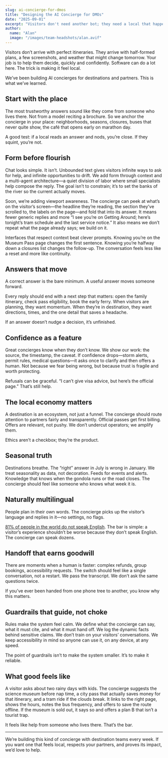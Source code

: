```yaml
---
slug: ai-concierge-for-dmos
title: "Designing the AI Concierge for DMOs"
date: "2025-09-01"
excerpt: "Visitors don't need another bot; they need a local that happens to be software—confident, seasonal, and grounded in the page they're on. Design for movement and trust, and every answer becomes a next step."
author:
  name: "Alan"
  image: "/images/team-headshots/alan.avif"
---
```


Visitors don’t arrive with perfect itineraries. They arrive with half-formed plans, a few screenshots, and weather that might change tomorrow. Your job is to help them decide, quickly and confidently. Software can do a lot here. The trick is making it feel local.

We’ve been building AI concierges for destinations and partners. This is what we’ve learned.

## **Start with the place**

The most trustworthy answers sound like they come from someone who lives there. Not from a model reciting a brochure. So we anchor the concierge in your place: neighborhoods, seasons, closures, buses that never quite show, the café that opens early on marathon day.

A good test: if a local reads an answer and nods, you’re close. If they squint, you’re not.

## **Form before flourish**

Chat looks simple. It isn’t. Unbounded text gives visitors infinite ways to ask for help, and infinite opportunities to drift. We add form through context and a multi-agent architecture—a quiet division of labor where small specialists help compose the reply. The goal isn’t to constrain; it’s to set the banks of the river so the current actually moves.

Soon, we’re adding viewport awareness. The concierge can peek at what’s on the visitor’s screen—the headline they’re reading, the section they’ve scrolled to, the labels on the page—and fold that into its answer. It means fewer generic replies and more “I see you’re on Getting Around; here’s tonight’s tram schedule and the last service notice.” It also means we don’t repeat what the page already says; we build on it.

Interfaces that respect context beat clever prompts. Knowing you’re on the Museum Pass page changes the first sentence. Knowing you’re halfway down a closures list changes the follow-up. The conversation feels less like a reset and more like continuity.

## **Answers that move**

A correct answer is the bare minimum. A useful answer moves someone forward.

Every reply should end with a next step that matters: open the family itinerary, check pass eligibility, book the early ferry. When visitors are planning, they want momentum. When they’re in destination, they want directions, times, and the one detail that saves a headache.

If an answer doesn’t nudge a decision, it’s unfinished.

## **Confidence as a feature**

Great concierges know when they don’t know. We show our work: the source, the timestamp, the caveat. If confidence drops—storm alerts, permit rules, medical questions—it asks once to clarify and then offers a human. Not because we fear being wrong, but because trust is fragile and worth protecting.

Refusals can be graceful. “I can’t give visa advice, but here’s the official page.” That’s still help.

## **The local economy matters**

A destination is an ecosystem, not just a funnel. The concierge should route attention to partners fairly and transparently. Official passes get first billing. Offers are relevant, not pushy. We don’t undercut operators; we amplify them.

Ethics aren’t a checkbox; they’re the product.

## **Seasonal truth**

Destinations breathe. The “right” answer in July is wrong in January. We treat seasonality as data, not decoration. Feeds for events and alerts. Knowledge that knows when the gondola runs or the road closes. The concierge should feel like someone who knows what week it is.

## **Naturally multilingual**

People plan in their own words. The concierge picks up the visitor’s language and replies in it—no settings, no flags.

[81% of people in the world do not speak English](https://www.cia.gov/the-world-factbook/countries/world/#people-and-society). The bar is simple: a visitor’s experience shouldn’t be worse because they don’t speak English. The concierge can speak dozens.

## **Handoff that earns goodwill**

There are moments when a human is faster: complex refunds, group bookings, accessibility requests. The switch should feel like a single conversation, not a restart. We pass the transcript. We don’t ask the same questions twice.

If you’ve ever been handed from one phone tree to another, you know why this matters.

## **Guardrails that guide, not choke**

Rules make the system feel calm. We define what the concierge can say, what it must cite, and what it must hand off. We log the dynamic facts behind sensitive claims. We don’t train on your visitors’ conversations. We keep accessibility in mind so anyone can use it, on any device, at any speed.

The point of guardrails isn’t to make the system smaller. It’s to make it reliable.

## **What good feels like**

A visitor asks about two rainy days with kids. The concierge suggests the science museum before nap time, a city pass that actually saves money for that itinerary, and a tram ride if the clouds break. It links to the right page, shows the hours, notes the bus frequency, and offers to save the route offline. If the museum is sold out, it says so and offers a plan B that isn’t a tourist trap.

It feels like help from someone who lives there. That’s the bar.

---

We’re building this kind of concierge with destination teams every week. If you want one that feels local, respects your partners, and proves its impact, we’d love to help.

